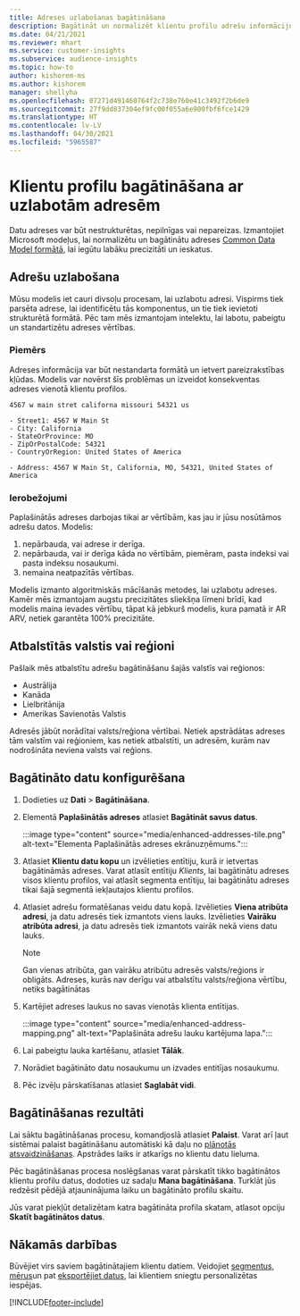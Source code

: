 ```yaml
---
title: Adreses uzlabošanas bagātināšana
description: Bagātināt un normalizēt klientu profilu adrešu informāciju, izmantojot Microsoft modeļus.
ms.date: 04/21/2021
ms.reviewer: mhart
ms.service: customer-insights
ms.subservice: audience-insights
ms.topic: how-to
author: kishorem-ms
ms.author: kishorem
manager: shellyha
ms.openlocfilehash: 07271d491460764f2c738e760e41c3492f2b6de9
ms.sourcegitcommit: 27f9dd837304ef9fc00f055a6e900fbf6fce1429
ms.translationtype: HT
ms.contentlocale: lv-LV
ms.lasthandoff: 04/30/2021
ms.locfileid: "5965587"
---
```

# <a name="enrichment-of-customer-profiles-with-enhanced-addresses"></a>Klientu profilu bagātināšana ar uzlabotām adresēm

Datu adreses var būt nestrukturētas, nepilnīgas vai nepareizas. Izmantojiet Microsoft modeļus, lai normalizētu un bagātinātu adreses [Common Data Model formātā](/common-data-model/schema/core/applicationcommon/address), lai iegūtu labāku precizitāti un ieskatus.

## <a name="how-we-enhance-addresses"></a>Adrešu uzlabošana

Mūsu modelis iet cauri divsoļu procesam, lai uzlabotu adresi. Vispirms tiek parsēta adrese, lai identificētu tās komponentus, un tie tiek ievietoti strukturētā formātā. Pēc tam mēs izmantojam intelektu, lai labotu, pabeigtu un standartizētu adreses vērtības.

### <a name="example"></a>Piemērs

Adreses informācija var būt nestandarta formātā un ietvert pareizrakstības kļūdas. Modelis var novērst šīs problēmas un izveidot konsekventas adreses vienotā klientu profilos.

```Input
4567 w main stret californa missouri 54321 us
```

```Output
- Street1: 4567 W Main St
- City: California
- StateOrProvince: MO
- ZipOrPostalCode: 54321
- CountryOrRegion: United States of America

- Address: 4567 W Main St, California, MO, 54321, United States of America
```

### <a name="limitations"></a>Ierobežojumi

Paplašinātās adreses darbojas tikai ar vērtībām, kas jau ir jūsu nosūtāmos adrešu datos. Modelis: 

1. nepārbauda, vai adrese ir derīga.
2. nepārbauda, vai ir derīga kāda no vērtībām, piemēram, pasta indeksi vai pasta indeksu nosaukumi.
3. nemaina neatpazītās vērtības.

Modelis izmanto algoritmiskās mācīšanās metodes, lai uzlabotu adreses. Kamēr mēs izmantojam augstu precizitātes sliekšņa līmeni brīdī, kad modelis maina ievades vērtību, tāpat kā jebkurš modelis, kura pamatā ir AR ARV, netiek garantēta 100% precizitāte.

## <a name="supported-countries-or-regions"></a>Atbalstītās valstis vai reģioni

Pašlaik mēs atbalstītu adrešu bagātināšanu šajās valstīs vai reģionos: 

- Austrālija
- Kanāda
- Lielbritānija
- Amerikas Savienotās Valstis

Adresēs jābūt norādītai valsts/reģiona vērtībai. Netiek apstrādātas adreses tām valstīm vai reģioniem, kas netiek atbalstīti, un adresēm, kurām nav nodrošināta neviena valsts vai reģions.

## <a name="configure-the-enrichment"></a>Bagātināto datu konfigurēšana

1. Dodieties uz **Dati** > **Bagātināšana**.

1. Elementā **Paplašinātās adreses** atlasiet **Bagātināt savus datus**.

   :::image type="content" source="media/enhanced-addresses-tile.png" alt-text="Elementa Paplašinātās adreses ekrānuzņēmums.":::

1. Atlasiet **Klientu datu kopu** un izvēlieties entītiju, kurā ir ietvertas bagātināmās adreses. Varat atlasīt entītiju *Klients*, lai bagātinātu adreses visos klientu profilos, vai atlasīt segmenta entītiju, lai bagātinātu adreses tikai šajā segmentā iekļautajos klientu profilos.

1. Atlasiet adrešu formatēšanas veidu datu kopā. Izvēlieties **Viena atribūta adresi**, ja datu adresēs tiek izmantots viens lauks. Izvēlieties **Vairāku atribūta adresi**, ja datu adresēs tiek izmantots vairāk nekā viens datu lauks.

   > [!NOTE]
   > Gan vienas atribūta, gan vairāku atribūtu adresēs valsts/reģions ir obligāts. Adreses, kurās nav derīgu vai atbalstītu valsts/reģiona vērtību, netiks bagātinātas

1.  Kartējiet adreses laukus no savas vienotās klienta entītijas.

    :::image type="content" source="media/enhanced-address-mapping.png" alt-text="Paplašināta adrešu lauku kartējuma lapa.":::

1. Lai pabeigtu lauka kartēšanu, atlasiet **Tālāk**.

1. Norādiet bagātināto datu nosaukumu un izvades entitījas nosaukumu.

1. Pēc izvēļu pārskatīšanas atlasiet **Saglabāt vidi**.

## <a name="enrichment-results"></a>Bagātināšanas rezultāti

Lai sāktu bagātināšanas procesu, komandjoslā atlasiet **Palaist**. Varat arī ļaut sistēmai palaist bagātināšanu automātiski kā daļu no [plānotās atsvaidzināšanas](system.md#schedule-tab). Apstrādes laiks ir atkarīgs no klientu datu lieluma.

Pēc bagātināšanas procesa noslēgšanas varat pārskatīt tikko bagātinātos klientu profilu datus, dodoties uz sadaļu **Mana bagātināšana**. Turklāt jūs redzēsit pēdējā atjauninājuma laiku un bagātināto profilu skaitu.

Jūs varat piekļūt detalizētam katra bagātināta profila skatam, atlasot opciju **Skatīt bagātinātos datus**.

## <a name="next-steps"></a>Nākamās darbības

Būvējiet virs saviem bagātinātajiem klientu datiem. Veidojiet [segmentus](segments.md), [mērus](measures.md)un pat [eksportējiet datus](export-destinations.md), lai klientiem sniegtu personalizētas iespējas.

[!INCLUDE[footer-include](../includes/footer-banner.md)]
